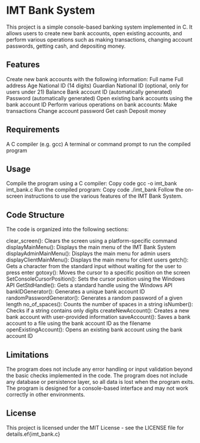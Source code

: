 # IMT Bank System
This project is a simple console-based banking system implemented in C. It allows users to create new bank accounts, open existing accounts, and perform various operations such as making transactions, changing account passwords, getting cash, and depositing money.

## Features
Create new bank accounts with the following information:
Full name
Full address
Age
National ID (14 digits)
Guardian National ID (optional, only for users under 21)
Balance
Bank account ID (automatically generated)
Password (automatically generated)
Open existing bank accounts using the bank account ID
Perform various operations on bank accounts:
Make transactions
Change account password
Get cash
Deposit money
## Requirements
A C compiler (e.g. gcc)
A terminal or command prompt to run the compiled program
## Usage
Compile the program using a C compiler:
Copy code
gcc -o imt_bank imt_bank.c
Run the compiled program:
Copy code
./imt_bank
Follow the on-screen instructions to use the various features of the IMT Bank System.
## Code Structure
The code is organized into the following sections:

clear_screen(): Clears the screen using a platform-specific command
displayMainMenu(): Displays the main menu of the IMT Bank System
displayAdminMainMenu(): Displays the main menu for admin users
displayClientMainMenu(): Displays the main menu for client users
getch(): Gets a character from the standard input without waiting for the user to press enter
gotoxy(): Moves the cursor to a specific position on the screen
SetConsoleCursorPosition(): Sets the cursor position using the Windows API
GetStdHandle(): Gets a standard handle using the Windows API
bankIDGenerator(): Generates a unique bank account ID
randomPasswordGenerator(): Generates a random password of a given length
no_of_spaces(): Counts the number of spaces in a string
isNumber(): Checks if a string contains only digits
createNewAccount(): Creates a new bank account with user-provided information
saveAccount(): Saves a bank account to a file using the bank account ID as the filename
openExistingAccount(): Opens an existing bank account using the bank account ID
## Limitations
The program does not include any error handling or input validation beyond the basic checks implemented in the code.
The program does not include any database or persistence layer, so all data is lost when the program exits.
The program is designed for a console-based interface and may not work correctly in other environments.
## License
This project is licensed under the MIT License - see the LICENSE file for details.ef{imt_bank.c}
